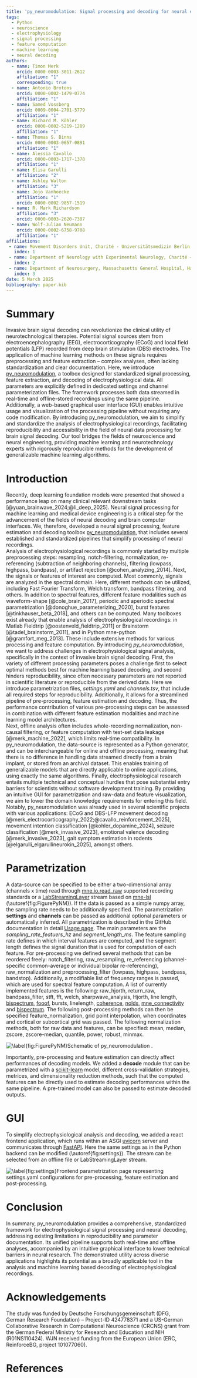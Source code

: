 ```yaml
---
title: 'py_neuromodulation: Signal processing and decoding for neural electrophysiological recordings'
tags:
  - Python
  - neuroscience
  - electrophysiology
  - signal processing
  - feature computation
  - machine learning
  - neural decoding
authors:
  - name: Timon Merk
    orcid: 0000-0003-3011-2612
    affiliation: "1"
    corresponding: true
  - name: Antonio Brotons
    orcid: 0000-0002-1479-0774
    affiliation: "1"
  - name: Samed Vossberg
    orcid: 0009-0004-2701-5779
    affiliation: "1"
  - name: Richard M. Köhler
    orcid: 0000-0002-5219-1289
    affiliation: "1"
  - name: Thomas S. Binns
    orcid: 0000-0003-0657-0891
    affiliation: "1"
  - name: Alessia Cavallo
    orcid: 0000-0003-1717-1378
    affiliation: "1"
  - name: Elisa Garulli
    affiliation: "2"
  - name: Ashley Walton
    affiliation: "3"
  - name: Jojo Vanhoecke
    affiliation: "1"
    orcid: 0000-0002-9857-1519
  - name: R. Mark Richardson
    affiliation: "3"
    orcid: 0000-0003-2620-7387
  - name: Wolf-Julian Neumann
    orcid: 0000-0002-6758-9708
    affiliation: "1"
affiliations:
 - name: Movement Disorders Unit, Charité - Universitätsmedizin Berlin, Berlin, Germany
   index: 1
 - name: Department of Neurology with Experimental Neurology, Charité – Universitätsmedizin Berlin, Berlin, Germany
   index: 2
 - name: Department of Neurosurgery, Massachusetts General Hospital, Harvard Medical School, Boston, Massachusetts, USA
   index: 3
date: 5 March 2025
bibliography: paper.bib
---
```


# Summary

Invasive brain signal decoding can revolutionize the clinical utility of neurotechnological therapies. Potential signal sources stem from electroencephalography (EEG), electrocorticography (ECoG) and local field potentials (LFP) recorded from deep brain stimulation (DBS) electrodes. The application of machine learning methods on these signals requires preprocessing and feature extraction – complex analyses, often lacking standardization and clear documentation. Here, we introduce [py_neuromodulation](https://github.com/neuromodulation/py_neuromodulation), a toolbox designed for standardized signal processing, feature extraction, and decoding of electrophysiological data. All parameters are explicitly defined in dedicated settings and channel parameterization files. The framework processes both data streamed in real-time and offline-stored recordings using the same pipeline. Additionally, a web-based graphical user interface (GUI) enables intuitive usage and visualization of the processing pipeline without requiring any code modification. By introducing py_neuromodulation, we aim to simplify and standardize the analysis of electrophysiological recordings, facilitating reproducibility and accessibility in the field of neural data processing for brain signal decoding. Our tool bridges the fields of neuroscience and neural engineering, providing machine learning and neurotechnology experts with rigorously reproducible methods for the development of generalizable machine learning algorithms. 

# Introduction

Recently, deep learning foundation models were presented that showed a performance leap on many clinical relevant downstream tasks [@yuan_brainwave_2024;@li_deep_2025]. Neural signal processing for machine learning and medical device engineering is a critical step for the advancement of the fields of neural decoding and brain computer interfaces. We, therefore, developed a neural signal processing, feature estimation and decoding toolbox [py_neuromodulation](https://github.com/neuromodulation/py_neuromodulation), that includes several established and standardized pipelines that simplify processing of neural recordings.  
Analysis of electrophysiological recordings is commonly started by multiple preprocessing steps: resampling, notch-filtering, normalization, re-referencing (subtraction of neighboring channels), filtering (lowpass, highpass, bandpass), or artifact rejection [@cohen_analyzing_2014]. Next, the signals or features of interest are computed. Most commonly, signals are analyzed in the spectral domain. Here, different methods can be utilized, including Fast Fourier Transform, Welch transform, bandpass filtering, and others. In addition to spectral features, different feature modalities such as waveform-shape [@cole_brain_2017], periodic and aperiodic spectral parametrization [@donoghue_parameterizing_2020], burst features [@tinkhauser_beta_2018], and others can be computed.
Many toolboxes exist already that enable analysis of electrophysiological recordings: in Matlab Fieldtrip [@oostenveld_fieldtrip_2011] or Brainstorm [@tadel_brainstorm_2011], and in Python mne-python [@gramfort_meg_2013]. These include extensive methods for various processing and feature computation.
By introducing *py_neuromodulation*, we want to address challenges in electrophysiological signal analysis, specifically in the context of invasive brain signal decoding.
First, the variety of different processing parameters poses a challenge first to select optimal methods best for machine learning based decoding, and second hinders reproducibility, since often necessary parameters are not reported in scientific literature or reproducible from the derived data. Here we introduce parametrization files, *settings.yaml* and *channels.tsv*, that include all required steps for reproducibility. Additionally, it allows for a streamlined pipeline of pre-processing, feature estimation and decoding. Thus, the performance contribution of various pre-processing steps can be assessed in combination with different feature estimation modalities and machine learning model architectures.  
Next, offline analysis often includes whole-recording normalization, non-causal filtering, or feature computation with test-set data leakage [@merk_machine_2022], which limits real-time compatibility. In py_neuromodulation, the data-source is represented as a Python generator, and can be interchangeable for online and offline processing, meaning that there is no difference in handling data streamed directly from a brain implant, or stored from an archival dataset. This enables training of generalizable models that are directly applicable to online applications, using exactly the same algorithms. 
Finally, electrophysiological research entails multiple technical and conceptual hurdles that pose substantial entry barriers for scientists without software development training. By providing an intuitive GUI for parametrization and raw-data and feature visualization, we aim to lower the domain knowledge requirements for entering this field.
Notably, py_neuromodulation was already used in several scientific projects with various applications: ECoG and DBS-LFP movement decoding [@merk_electrocorticography_2022;@cavallo_reinforcement_2025], movement intention classification [@kohler_dopamine_2024], seizure classification [@merk_invasive_2023], emotional valence decoding [@merk_invasive_2023], gait symptom estimation in rodents [@elgarulli_elgarullineurokin_2025], amongst others.

<!-- which wraps several functions around mne-python [@Gramfort2013] and [mne-lsl](https://github.com/mne-tools/mne-lsl). `py_neuromodulation` allows for temporal resolved feature estimation of multiple feature modalities not included in the aforementioned packages. 
In additon, all pre-processing and feature estimation routines can be parametrized using a settings.yaml file which allows for quick tests, reproduction and distribution of the utilized analysis settings. -->

# Parametrization

A data-source can be specified to be either a two-dimensional array (channels x time) read through [mne.io.read_raw](https://mne.tools/1.8/generated/mne.io.read_raw.html) supported recording standards or a [LabStreamingLayer](https://labstreaminglayer.org/#/) stream based on [mne-lsl](https://github.com/mne-tools/mne-lsl) (\autoref{fig:FigurePyNM}). If the data is passed as a simple numpy array, the sampling rate needs to be additionally specified. The parametrization **settings** and **channels** can be passed as additional optional parameters or automatically inferred.
All parametrization is described in the GitHub documentation in detail [Usage page](https://neuromodulation.github.io/py_neuromodulation/). The main parameters are the *sampling_rate_featuers_hz* and *segment_length_ms*. The feature sampling rate defines in which interval features are computed, and the segment length defines the signal duration that is used for computation of each feature. For pre-processing we defined several methods that can be reordered freely: notch_filtering, raw_resampling, re_referencing (channel-specific common-average or individual bipolar re-referencing), raw_normalization and preprocessing_filter (lowpass, highpass, bandpass, bandstop). Additionally, a modifiable list of frequency ranges is passed, which are used for spectral feature computation. A list of currently implemented features is the following: raw_hjorth, return_raw, bandpass_filter, stft, fft, welch, sharpwave_analysis, Hjorth, line length, [bispectrum](https://github.com/braindatalab/PyBispectra), [fooof](https://fooof-tools.github.io/fooof/index.html), bursts, linelength, [coherence](https://docs.scipy.org/doc/scipy/reference/generated/scipy.signal.coherence.html), [nolds](https://cschoel.github.io/nolds/), [mne_connectivity](https://mne.tools/mne-connectivity/stable/index.html) and [bispectrum](https://github.com/braindatalab/PyBispectra). The following post-processing methods can then be specified feature_normalization, grid point interpolation, when coordinates and cortical or subcortical grid was passed. The following normalization methods, both for raw data and features, can be specified: mean, median, zscore, zscore-median, quantile, power, robust, minmax.

![\label{fig:FigurePyNM}Schematic of py_neuromodulation .](FigurePyNM.png)

Importantly, pre-processing and feature estimation can directly affect performances of decoding models. We added a **decode** module that can be parametrized with a [scikit-learn](https://scikit-learn.org/stable/) model, different cross-validation strategies, metrices, and dimensionality reduction methods, such that the computed features can be directly used to estimate decoding performances within the same pipeline. A pre-trained model can also be passed to estimate decoded outputs.

# GUI

To simplify electrophysiological analysis and decoding, we added a react frontend application, which runs within an ASGI [uvicorn](https://www.uvicorn.org/) server and communicates through [FastAPI](https://fastapi.tiangolo.com/). Here the same settings as in the Python backend can be modified (\autoref{fig:settings}). The stream can be selected from an offline file or LabStreamingLayer stream. 

![\label{fig:settings}Frontend parametrization page representing `settings.yaml` configurations for pre-processing, feature estimation and post-processing.](settings.png)

# Conclusion

In summary, py_neuromodulation provides a comprehensive, standardized framework for electrophysiological signal processing and neural decoding, addressing existing limitations in reproducibility and parameter documentation. Its unified pipeline supports both real-time and offline analyses, accompanied by an intuitive graphical interface to lower technical barriers in neural research. The demonstrated utility across diverse applications highlights its potential as a broadly applicable tool in the analysis and machine learning based decoding of electrophysiological recordings.

# Acknowledgements

The study was funded by Deutsche Forschungsgemeinschaft (DFG, German Research Foundation) – Project-ID 424778371 and a US-German Collaborative Research in Computational Neuroscience (CRCNS) grant from the German Federal Ministry for Research and Education and NIH (R01NS110424). WJN received funding from the European Union (ERC, ReinforceBG, project 101077060).

# References
